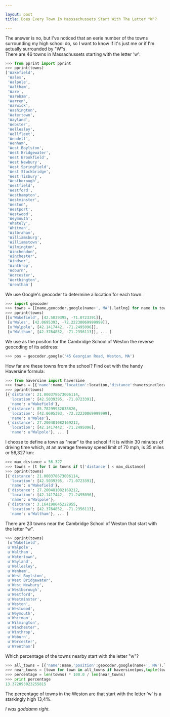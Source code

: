 ```yaml
---

layout: post
title: Does Every Town In Masssachussets Start With The Letter "W"?

---
```


The answer is no, but I've noticed that an eerie number of the towns surrounding my high school do, so I want to know if it's just me or if I'm actually surrounded by "W"s.  
There are 46 towns in Massachussets starting with the letter 'w':

```python
>>> from pprint import pprint
>>> pprint(towns)
['Wakefield',
 'Wales',
 'Walpole',
 'Waltham',
 'Ware',
 'Wareham',
 'Warren',
 'Warwick',
 'Washington',
 'Watertown',
 'Wayland',
 'Webster',
 'Wellesley',
 'Wellfleet',
 'Wendell',
 'Wenham',
 'West Boylston',
 'West Bridgewater',
 'West Brookfield',
 'West Newbury',
 'West Springfield',
 'West Stockbridge',
 'West Tisbury',
 'Westborough',
 'Westfield',
 'Westford',
 'Westhampton',
 'Westminster',
 'Weston',
 'Westport',
 'Westwood',
 'Weymouth',
 'Whately',
 'Whitman',
 'Wilbraham',
 'Williamsburg',
 'Williamstown',
 'Wilmington',
 'Winchendon',
 'Winchester',
 'Windsor',
 'Winthrop',
 'Woburn',
 'Worcester',
 'Worthington',
 'Wrentham']
```  
 
We use Google's geocoder to determine a location for each town:

```python
>>> import geocoder
>>> towns = [[name,geocoder.google(name+', MA').latlng] for name in towns]
>>> pprint(towns)
[[u'Wakefield', [42.5039395, -71.0723391]],
 [u'Wales', [42.0695393, -72.22230069999999]],
 [u'Walpole', [42.1417442, -71.2495096]],
 [u'Waltham', [42.3764852, -71.2356113]], ... ]
```
 
We use as the positon for the Cambridge School of Weston the reverse geocoding of its address:
 
```python
>>> pos = geocoder.google('45 Georgian Road, Weston, MA')
```
 
How far are these towns from the school? Find out with the handy Haversine formula:

```python
>>> from haversine import haversine
>>> towns = [{'name':name,'location':location,'distance':haversine(location,pos)} for name,location in towns]
>>> pprint(towns)
[{'distance': 21.000378673006114,
  'location': [42.5039395, -71.0723391],
  'name': u'Wakefield'},
 {'distance': 85.78299932038826,
  'location': [42.0695393, -72.22230069999999],
  'name': u'Wales'},
 {'distance': 27.200481082169212,
  'location': [42.1417442, -71.2495096],
  'name': u'Walpole'}, ... ]
```

I choose to define a town as "near" to the school if it is within 30 minutes of driving time which, at an average freeway speed limit of 70 mph, is 35 miles or 56,327 km:

```python
>>> max_distance = 56.327
>>> towns = [t for t in towns if t['distance'] < max_distance]
>>> pprint(towns)
[{'distance': 21.000378673006114,
  'location': [42.5039395, -71.0723391],
  'name': u'Wakefield'},
 {'distance': 27.200481082169212,
  'location': [42.1417442, -71.2495096],
  'name': u'Walpole'},
 {'distance': 3.164198645222955,
  'location': [42.3764852, -71.2356113],
  'name': u'Waltham'}, ... ]

```
 
There are 23 towns near the Cambridge School of Weston that start with the letter "w".
 
```python
>>> pprint(towns)
 [u'Wakefield',
 u'Walpole',
 u'Waltham',
 u'Watertown',
 u'Wayland',
 u'Wellesley',
 u'Wenham',
 u'West Boylston',
 u'West Bridgewater',
 u'West Newbury',
 u'Westborough',
 u'Westford',
 u'Westminster',
 u'Weston',
 u'Westwood',
 u'Weymouth',
 u'Whitman',
 u'Wilmington',
 u'Winchester',
 u'Winthrop',
 u'Woburn',
 u'Worcester',
 u'Wrentham']
```

Which percentage of the towns nearby start with the letter "w"?

```python
>>> all_towns = [{'name':name,'position':geocoder.google(name+', MA').latlng} for name in all_towns]
>>> near_towns = [town for town in all_towns if haversine(pos,tuple(town['position'])) < max_distance]
>>> percentage = len(towns) * 100.0 / len(near_towns)
>>> print percentage
13.372093023255815
```

The percentage of towns in the Weston are that start with the letter 'w' is a starkingly high 13,4%.  
  
*I was goddamn right.*
 